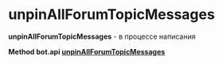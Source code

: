 # unpinAllForumTopicMessages

**unpinAllForumTopicMessages** - в процессе написания


















**Method bot.api [unpinAllForumTopicMessages](https://core.telegram.org/bots/api#unpinAllForumTopicMessages)**